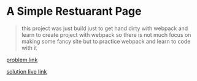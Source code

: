 # A Simple Restuarant Page

>this project was just build just to get hand dirty with webpack and learn to create project with webpack so there is not much focus on making some fancy site but to practice webpack and learn to code with it

[problem link](https://www.theodinproject.com/lessons/node-path-javascript-restaurant-page)

[solution live link](https://kancherish.github.io/resturant_page/)

